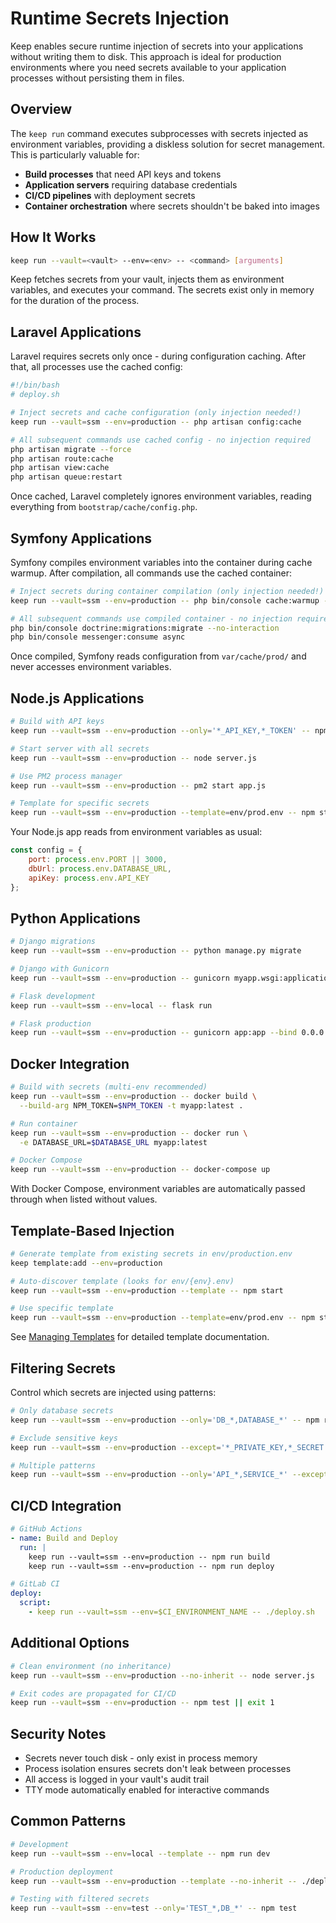 # Runtime Secrets Injection

Keep enables secure runtime injection of secrets into your applications without writing them to disk. This approach is ideal for production environments where you need secrets available to your application processes without persisting them in files.

## Overview

The `keep run` command executes subprocesses with secrets injected as environment variables, providing a diskless solution for secret management. This is particularly valuable for:

- **Build processes** that need API keys and tokens
- **Application servers** requiring database credentials
- **CI/CD pipelines** with deployment secrets
- **Container orchestration** where secrets shouldn't be baked into images

## How It Works

```bash
keep run --vault=<vault> --env=<env> -- <command> [arguments]
```

Keep fetches secrets from your vault, injects them as environment variables, and executes your command. The secrets exist only in memory for the duration of the process.

## Laravel Applications

Laravel requires secrets only once - during configuration caching. After that, all processes use the cached config:

```bash
#!/bin/bash
# deploy.sh

# Inject secrets and cache configuration (only injection needed!)
keep run --vault=ssm --env=production -- php artisan config:cache

# All subsequent commands use cached config - no injection required
php artisan migrate --force
php artisan route:cache
php artisan view:cache
php artisan queue:restart
```

Once cached, Laravel completely ignores environment variables, reading everything from `bootstrap/cache/config.php`.

## Symfony Applications

Symfony compiles environment variables into the container during cache warmup. After compilation, all commands use the cached container:

```bash
# Inject secrets during container compilation (only injection needed!)
keep run --vault=ssm --env=production -- php bin/console cache:warmup --env=prod

# All subsequent commands use compiled container - no injection required
php bin/console doctrine:migrations:migrate --no-interaction
php bin/console messenger:consume async
```

Once compiled, Symfony reads configuration from `var/cache/prod/` and never accesses environment variables.

## Node.js Applications

```bash
# Build with API keys
keep run --vault=ssm --env=production --only='*_API_KEY,*_TOKEN' -- npm run build

# Start server with all secrets
keep run --vault=ssm --env=production -- node server.js

# Use PM2 process manager
keep run --vault=ssm --env=production -- pm2 start app.js

# Template for specific secrets
keep run --vault=ssm --env=production --template=env/prod.env -- npm start
```

Your Node.js app reads from environment variables as usual:

```javascript
const config = {
    port: process.env.PORT || 3000,
    dbUrl: process.env.DATABASE_URL,
    apiKey: process.env.API_KEY
};
```

## Python Applications

```bash
# Django migrations
keep run --vault=ssm --env=production -- python manage.py migrate

# Django with Gunicorn
keep run --vault=ssm --env=production -- gunicorn myapp.wsgi:application

# Flask development
keep run --vault=ssm --env=local -- flask run

# Flask production
keep run --vault=ssm --env=production -- gunicorn app:app --bind 0.0.0.0:8000
```

## Docker Integration

```bash
# Build with secrets (multi-env recommended)
keep run --vault=ssm --env=production -- docker build \
  --build-arg NPM_TOKEN=$NPM_TOKEN -t myapp:latest .

# Run container
keep run --vault=ssm --env=production -- docker run \
  -e DATABASE_URL=$DATABASE_URL myapp:latest

# Docker Compose
keep run --vault=ssm --env=production -- docker-compose up
```

With Docker Compose, environment variables are automatically passed through when listed without values.

## Template-Based Injection

```bash
# Generate template from existing secrets in env/production.env
keep template:add --env=production

# Auto-discover template (looks for env/{env}.env)
keep run --vault=ssm --env=production --template -- npm start

# Use specific template
keep run --vault=ssm --env=production --template=env/prod.env -- npm start
```

See [Managing Templates](./templates.md) for detailed template documentation.

## Filtering Secrets

Control which secrets are injected using patterns:

```bash
# Only database secrets
keep run --vault=ssm --env=production --only='DB_*,DATABASE_*' -- npm run migrate

# Exclude sensitive keys
keep run --vault=ssm --env=production --except='*_PRIVATE_KEY,*_SECRET' -- npm run build

# Multiple patterns
keep run --vault=ssm --env=production --only='API_*,SERVICE_*' --except='*_TEST' -- npm start
```

## CI/CD Integration

```yaml
# GitHub Actions
- name: Build and Deploy
  run: |
    keep run --vault=ssm --env=production -- npm run build
    keep run --vault=ssm --env=production -- npm run deploy

# GitLab CI
deploy:
  script:
    - keep run --vault=ssm --env=$CI_ENVIRONMENT_NAME -- ./deploy.sh
```

## Additional Options

```bash
# Clean environment (no inheritance)
keep run --vault=ssm --env=production --no-inherit -- node server.js

# Exit codes are propagated for CI/CD
keep run --vault=ssm --env=production -- npm test || exit 1
```

## Security Notes

- Secrets never touch disk - only exist in process memory
- Process isolation ensures secrets don't leak between processes
- All access is logged in your vault's audit trail
- TTY mode automatically enabled for interactive commands

## Common Patterns

```bash
# Development
keep run --vault=ssm --env=local --template -- npm run dev

# Production deployment
keep run --vault=ssm --env=production --template --no-inherit -- ./deploy.sh

# Testing with filtered secrets
keep run --vault=ssm --env=test --only='TEST_*,DB_*' -- npm test
```
